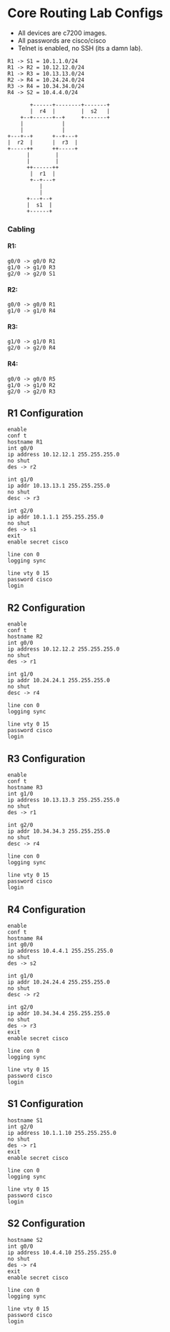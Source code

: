# Core Routing Lab Configs

* All devices are c7200 images. 
* All passwords are cisco/cisco
* Telnet is enabled, no SSH (its a damn lab).

```
R1 -> S1 = 10.1.1.0/24
R1 -> R2 = 10.12.12.0/24
R1 -> R3 = 10.13.13.0/24
R2 -> R4 = 10.24.24.0/24
R3 -> R4 = 10.34.34.0/24
R4 -> S2 = 10.4.4.0/24

       +------+--------+-------+
       |  r4  |        |  s2   |
    +--+------+--+     +-------+
    |            |
    |            |
+---+--+      +--+---+
|  r2  |      |  r3  |
+-----++      ++-----+
      |        |
      |        |
      ++------++
       |  r1  |
       +--+---+
          |
          |
      +---+--+
      |  s1  |
      +------+
```

### Cabling

#### R1:
```
g0/0 -> g0/0 R2
g1/0 -> g1/0 R3
g2/0 -> g2/0 S1
```

#### R2:
```
g0/0 -> g0/0 R1
g1/0 -> g1/0 R4
```

#### R3: 
```
g1/0 -> g1/0 R1
g2/0 -> g2/0 R4
```

#### R4:
```
g0/0 -> g0/0 R5
g1/0 -> g1/0 R2
g2/0 -> g2/0 R3
```

## R1 Configuration

```
enable
conf t
hostname R1
int g0/0
ip address 10.12.12.1 255.255.255.0
no shut
des -> r2

int g1/0
ip addr 10.13.13.1 255.255.255.0
no shut
desc -> r3

int g2/0
ip addr 10.1.1.1 255.255.255.0
no shut
des -> s1
exit
enable secret cisco

line con 0
logging sync

line vty 0 15
password cisco
login
```

## R2 Configuration

```
enable
conf t
hostname R2
int g0/0
ip address 10.12.12.2 255.255.255.0
no shut
des -> r1

int g1/0
ip addr 10.24.24.1 255.255.255.0
no shut
desc -> r4

line con 0
logging sync

line vty 0 15
password cisco
login
```

## R3 Configuration

```
enable
conf t
hostname R3
int g1/0
ip address 10.13.13.3 255.255.255.0
no shut
des -> r1

int g2/0
ip addr 10.34.34.3 255.255.255.0
no shut
desc -> r4

line con 0
logging sync

line vty 0 15
password cisco
login
```

## R4 Configuration

```
enable
conf t
hostname R4
int g0/0
ip address 10.4.4.1 255.255.255.0
no shut
des -> s2

int g1/0
ip addr 10.24.24.4 255.255.255.0
no shut
desc -> r2

int g2/0
ip addr 10.34.34.4 255.255.255.0
no shut
des -> r3
exit
enable secret cisco

line con 0
logging sync

line vty 0 15
password cisco
login
```

## S1 Configuration

```
hostname S1
int g2/0
ip address 10.1.1.10 255.255.255.0
no shut
des -> r1
exit
enable secret cisco

line con 0
logging sync

line vty 0 15
password cisco
login
```

## S2 Configuration
```
hostname S2
int g0/0
ip address 10.4.4.10 255.255.255.0
no shut
des -> r4
exit
enable secret cisco

line con 0
logging sync

line vty 0 15
password cisco
login
```

